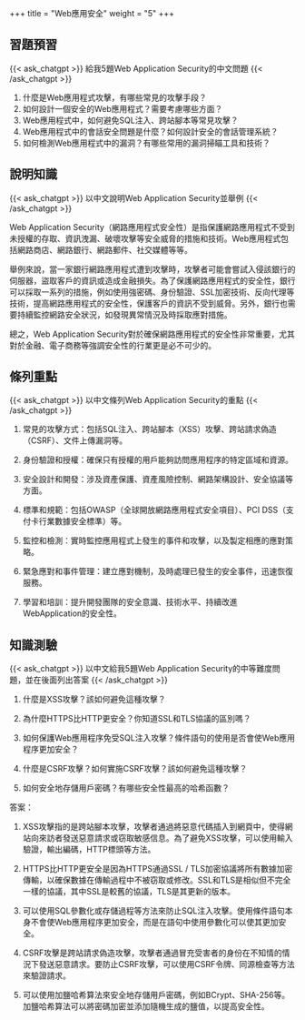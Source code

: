 +++
title = "Web應用安全"
weight = "5"
+++
## 習題預習
{{< ask_chatgpt >}}
給我5題Web Application Security的中文問題
{{< /ask_chatgpt >}}



1. 什麼是Web應用程式攻擊，有哪些常見的攻擊手段？
2. 如何設計一個安全的Web應用程式？需要考慮哪些方面？
3. Web應用程式中，如何避免SQL注入、跨站腳本等常見攻擊？
4. Web應用程式中的會話安全問題是什麼？如何設計安全的會話管理系統？
5. 如何檢測Web應用程式中的漏洞？有哪些常用的漏洞掃瞄工具和技術？   

## 說明知識
{{< ask_chatgpt >}}
以中文說明Web Application Security並舉例
{{< /ask_chatgpt >}}



Web Application Security（網路應用程式安全性）是指保護網路應用程式不受到未授權的存取、資訊洩漏、破壞攻擊等安全威脅的措施和技術。Web應用程式包括網路商店、網路銀行、網路郵件、社交媒體等等。

舉例來說，當一家銀行網路應用程式遭到攻擊時，攻擊者可能會嘗試入侵該銀行的伺服器，盜取客戶的資訊或造成金融損失。為了保護網路應用程式的安全性，銀行可以採取一系列的措施，例如使用強密碼、身份驗證、SSL加密技術、反向代理等技術，提高網路應用程式的安全性，保護客戶的資訊不受到威脅。另外，銀行也需要持續監控網路安全狀況，如發現異常情況及時採取應對措施。

總之，Web Application Security對於確保網路應用程式的安全性非常重要，尤其對於金融、電子商務等強調安全性的行業更是必不可少的。   

## 條列重點
{{< ask_chatgpt >}}
以中文條列Web Application Security的重點
{{< /ask_chatgpt >}}



1. 常見的攻擊方式：包括SQL注入、跨站腳本（XSS）攻擊、跨站請求偽造（CSRF）、文件上傳漏洞等。

2. 身份驗證和授權：確保只有授權的用戶能夠訪問應用程序的特定區域和資源。

3. 安全設計和開發：涉及資產保護、資產風險控制、網路架構設計、安全協議等方面。

4. 標準和規範：包括OWASP（全球開放網路應用程式安全項目）、PCI DSS（支付卡行業數據安全標準）等。

5. 監控和檢測：實時監控應用程式上發生的事件和攻擊，以及製定相應的應對策略。

6. 緊急應對和事件管理：建立應對機制，及時處理已發生的安全事件，迅速恢復服務。

7. 學習和培訓：提升開發團隊的安全意識、技術水平、持續改進WebApplication的安全性。   

## 知識測驗
{{< ask_chatgpt >}}
以中文給我5題Web Application Security的中等難度問題，並在後面列出答案
{{< /ask_chatgpt >}}



1. 什麼是XSS攻擊？該如何避免這種攻擊？

2. 為什麼HTTPS比HTTP更安全？你知道SSL和TLS協議的區別嗎？

3. 如何保護Web應用程序免受SQL注入攻擊？條件語句的使用是否會使Web應用程序更加安全？

4. 什麼是CSRF攻擊？如何實施CSRF攻擊？該如何避免這種攻擊？

5. 如何安全地存儲用戶密碼？有哪些安全性最高的哈希函數？

答案：
1. XSS攻擊指的是跨站腳本攻擊，攻擊者通過將惡意代碼插入到網頁中，使得網站向來訪者發送惡意請求或窃取敏感信息。為了避免XSS攻擊，可以使用輸入驗證，輸出編碼，HTTP標頭等方法。

2. HTTPS比HTTP更安全是因為HTTPS通過SSL / TLS加密協議將所有數據加密傳輸，以確保數據在傳輸過程中不被窃取或修改。SSL和TLS是相似但不完全一樣的協議，其中SSL是較舊的協議，TLS是其更新的版本。

3. 可以使用SQL參數化或存儲過程等方法來防止SQL注入攻擊。使用條件語句本身不會使Web應用程序更加安全，而是在語句中使用參數化可以使其更加安全。

4. CSRF攻擊是跨站請求偽造攻擊，攻擊者通過冒充受害者的身份在不知情的情況下發送惡意請求。要防止CSRF攻擊，可以使用CSRF令牌、同源檢查等方法來驗證請求。

5. 可以使用加鹽哈希算法來安全地存儲用戶密碼，例如BCrypt、SHA-256等。加鹽哈希算法可以將密碼加密並添加隨機生成的鹽值，以提高安全性。   

